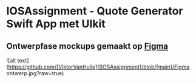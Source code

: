 # IOSAssignment - Quote Generator Swift App met UIkit

## Ontwerpfase mockups gemaakt op [Figma]([https://pages.github.com/](https://www.figma.com/file/sxN09ZGHu0CyodweHizG5h/Untitled?type=design&node-id=0%3A1&mode=design&t=jE3cR3NsArT2v2gp-1)https://www.figma.com/file/sxN09ZGHu0CyodweHizG5h/Untitled?type=design&node-id=0%3A1&mode=design&t=jE3cR3NsArT2v2gp-1)
![alt text](https://github.com/[ViktorVanHulle]/[IOSAssignment]/blob/[main]/Figma ontwerp.jpg?raw=true)


